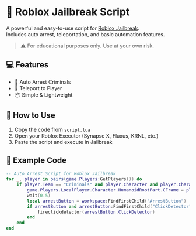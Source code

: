 # 🚓 Roblox Jailbreak Script

A powerful and easy-to-use script for [Roblox Jailbreak](https://www.roblox.com/games/606849621/Jailbreak).  
Includes auto arrest, teleportation, and basic automation features.

> ⚠️ For educational purposes only. Use at your own risk.

## 💻 Features

- 👮 Auto Arrest Criminals
- 🚗 Teleport to Player
- 📦 Simple & Lightweight

## 📜 How to Use

1. Copy the code from `script.lua`
2. Open your Roblox Executor (Synapse X, Fluxus, KRNL, etc.)
3. Paste the script and execute in Jailbreak

## 🔧 Example Code

```lua
-- Auto Arrest Script for Roblox Jailbreak
for _, player in pairs(game.Players:GetPlayers()) do
    if player.Team == "Criminals" and player.Character and player.Character:FindFirstChild("HumanoidRootPart") then
        game.Players.LocalPlayer.Character.HumanoidRootPart.CFrame = player.Character.HumanoidRootPart.CFrame
        wait(0.5)
        local arrestButton = workspace:FindFirstChild("ArrestButton")
        if arrestButton and arrestButton:FindFirstChild("ClickDetector") then
            fireclickdetector(arrestButton.ClickDetector)
        end
    end
end

